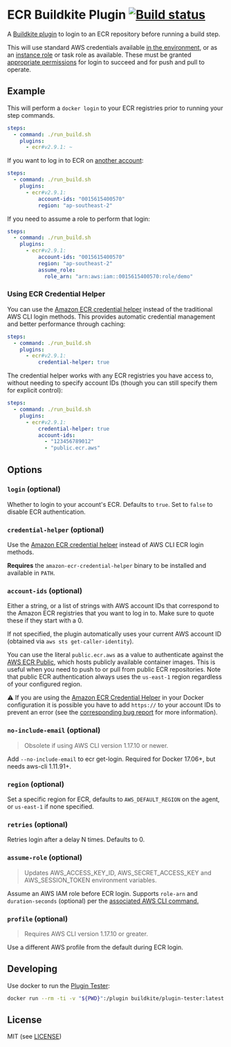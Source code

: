 # ECR Buildkite Plugin [![Build status](https://badge.buildkite.com/152a3248fa274dab20f022ff7b68e9de96a4fc3388de29d013.svg?branch=master)](https://buildkite.com/buildkite/plugins-ecr)

A [Buildkite plugin](https://buildkite.com/docs/agent/v3/plugins) to login to an ECR repository before running a build step.

This will use standard AWS credentials available [in the environment](https://docs.aws.amazon.com/cli/latest/userguide/cli-configure-envvars.html), or as an [instance role](https://docs.aws.amazon.com/IAM/latest/UserGuide/id_roles_use_switch-role-ec2.html) or task role as available. These must be granted [appropriate permissions](https://docs.aws.amazon.com/AmazonECR/latest/userguide/security_iam_id-based-policy-examples.html) for login to succeed and for push and pull to operate.

## Example

This will perform a `docker login` to your ECR registries prior to running your step commands.

```yml
steps:
  - command: ./run_build.sh
    plugins:
      - ecr#v2.9.1: ~
```

If you want to log in to ECR on [another account](https://docs.aws.amazon.com/AmazonECR/latest/userguide/repository-policy-examples.html#IAM_allow_other_accounts):

```yml
steps:
  - command: ./run_build.sh
    plugins:
      - ecr#v2.9.1:
          account-ids: "0015615400570"
          region: "ap-southeast-2"
```

If you need to assume a role to perform that login:

```yml
steps:
  - command: ./run_build.sh
    plugins:
      - ecr#v2.9.1:
          account-ids: "0015615400570"
          region: "ap-southeast-2"
          assume_role:
            role_arn: "arn:aws:iam::0015615400570:role/demo"
```

### Using ECR Credential Helper

You can use the [Amazon ECR credential helper](https://github.com/awslabs/amazon-ecr-credential-helper) instead of the traditional AWS CLI login methods. This provides automatic credential management and better performance through caching:

```yml
steps:
  - command: ./run_build.sh
    plugins:
      - ecr#v2.9.1:
          credential-helper: true
```

The credential helper works with any ECR registries you have access to, without needing to specify account IDs (though you can still specify them for explicit control):

```yml
steps:
  - command: ./run_build.sh
    plugins:
      - ecr#v2.9.1:
          credential-helper: true
          account-ids:
            - "123456789012"
            - "public.ecr.aws"
```

## Options

### `login` (optional)

Whether to login to your account's ECR. Defaults to `true`. Set to `false` to disable ECR authentication.

### `credential-helper` (optional)

Use the [Amazon ECR credential helper](https://github.com/awslabs/amazon-ecr-credential-helper) instead of AWS CLI ECR login methods.

**Requires** the `amazon-ecr-credential-helper` binary to be installed and available in `PATH`.

### `account-ids` (optional)

Either a string, or a list of strings with AWS account IDs that correspond to the Amazon ECR registries that you want to log in to. Make sure to quote these if they start with a 0.

If not specified, the plugin automatically uses your current AWS account ID (obtained via `aws sts get-caller-identity`).

You can use the literal `public.ecr.aws` as a value to authenticate against the [AWS ECR Public](https://docs.aws.amazon.com/AmazonECR/latest/public/), which hosts publicly available container images. This is useful when you need to push to or pull from public ECR repositories. Note that public ECR authentication always uses the `us-east-1` region regardless of your configured region.

:warning: If you are using the [Amazon ECR Credential Helper](https://github.com/awslabs/amazon-ecr-credential-helper) in your Docker configuration it is possible you have to add `https://` to your account IDs to prevent an error (see the [corresponding bug report](https://github.com/docker/cli/issues/3665) for more information).

### `no-include-email` (optional)

> Obsolete if using AWS CLI version 1.17.10 or newer.

Add `--no-include-email` to ecr get-login. Required for Docker 17.06+, but needs aws-cli 1.11.91+.

### `region` (optional)

Set a specific region for ECR, defaults to `AWS_DEFAULT_REGION` on the agent, or `us-east-1` if none specified.

### `retries` (optional)

Retries login after a delay N times. Defaults to 0.

### `assume-role` (optional)

> Updates AWS_ACCESS_KEY_ID, AWS_SECRET_ACCESS_KEY and AWS_SESSION_TOKEN environment variables.

Assume an AWS IAM role before ECR login. Supports `role-arn` and `duration-seconds` (optional) per the [associated AWS CLI command.](https://awscli.amazonaws.com/v2/documentation/api/latest/reference/sts/assume-role.html)

### `profile` (optional)

> Requires AWS CLI version 1.17.10 or greater.

Use a different AWS profile from the default during ECR login.

## Developing

Use docker to run the [Plugin Tester](https://github.com/buildkite-plugins/buildkite-plugin-tester):

```bash
docker run --rm -ti -v "${PWD}":/plugin buildkite/plugin-tester:latest
```

## License

MIT (see [LICENSE](LICENSE))
